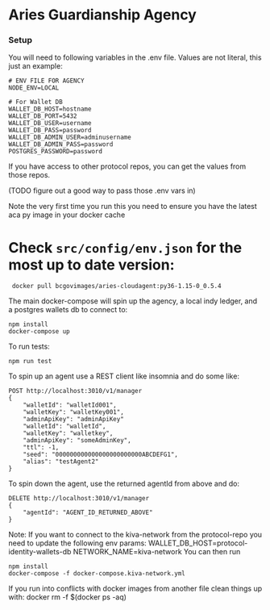 # Aries Guardianship Agency

### Setup
You will need to following variables in the .env file.  Values are not literal, this just an example:
```
# ENV FILE FOR AGENCY
NODE_ENV=LOCAL

# For Wallet DB
WALLET_DB_HOST=hostname
WALLET_DB_PORT=5432
WALLET_DB_USER=username
WALLET_DB_PASS=password
WALLET_DB_ADMIN_USER=adminusername
WALLET_DB_ADMIN_PASS=password
POSTGRES_PASSWORD=password
```
If you have access to other protocol repos, you can get the values from those repos.

(TODO figure out a good way to pass those .env vars in)  
  
Note the very first time you run this you need to ensure you have the latest aca py image in your docker cache  

# Check `src/config/env.json` for the most up to date version:
```
 docker pull bcgovimages/aries-cloudagent:py36-1.15-0_0.5.4
```
The main docker-compose will spin up the agency, a local indy ledger, and a postgres wallets db to connect to:
```
npm install
docker-compose up
```
To run tests:
```
npm run test
```

To spin up an agent use a REST client like insomnia and do some like:
```
POST http://localhost:3010/v1/manager
{
	"walletId": "walletId001",
	"walletKey": "walletKey001",
	"adminApiKey": "adminApiKey"
	"walletId": "walletId",
	"walletKey": "walletkey",
	"adminApiKey": "someAdminKey",
	"ttl": -1,
	"seed": "000000000000000000000000ABCDEFG1",
	"alias": "testAgent2"
}
```
To spin down the agent, use the returned agentId from above and do:
```
DELETE http://localhost:3010/v1/manager
{
	"agentId": "AGENT_ID_RETURNED_ABOVE"
}
```

Note:
If you want to connect to the kiva-network from the protocol-repo you need to update the following env params:
  WALLET_DB_HOST=protocol-identity-wallets-db
  NETWORK_NAME=kiva-network
You can then run
```
npm install
docker-compose -f docker-compose.kiva-network.yml
```

If you run into conflicts with docker images from another file clean things up with: docker rm -f $(docker ps -aq)
